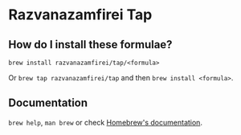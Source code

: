 # Razvanazamfirei Tap

## How do I install these formulae?

`brew install razvanazamfirei/tap/<formula>`

Or `brew tap razvanazamfirei/tap` and then `brew install <formula>`.

## Documentation

`brew help`, `man brew` or check [Homebrew's documentation](https://docs.brew.sh).
